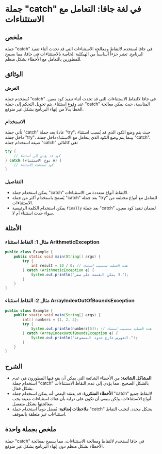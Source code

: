 <!--
Meta Description: # جملة "catch" في لغة جافا: التعامل مع الاستثناءات ## ملخص جملة "catch" في جافا تُستخدم لالتقاط ومعالجة الاستثناءات التي قد تحدث أثناء تنفيذ البرنامج....
Meta Keywords: جملة, catch, الاستثناءات, استثناء, بشكل
-->

# جملة "catch" في لغة جافا: التعامل مع الاستثناءات

## ملخص
جملة "catch" في جافا تُستخدم لالتقاط ومعالجة الاستثناءات التي قد تحدث أثناء تنفيذ البرنامج. تعتبر جزءاً أساسياً من الهيكلية الخاصة بالاستثناءات في جافا، مما يسمح للمطورين بالتعامل مع الأخطاء بشكل منظم.

## الوثائق
### الغرض
تُستخدم جملة "catch" في جافا لالتقاط الاستثناءات التي قد تحدث أثناء تنفيذ كود معين. عند وقوع استثناء، يتم تحويل التحكم إلى جملة "catch" المناسبة، حيث يمكن معالجة الخطأ بدلاً من إنهاء البرنامج بشكل غير متوقع.

### الاستخدام
تأتي جملة "catch" عادةً بعد جملة "try"، حيث يتم وضع الكود الذي قد يُسبب استثناء داخل جملة "try"، بينما يتم وضع الكود الذي يتعامل مع الاستثناء داخل جملة "catch". صيغة استخدام جملة "catch" هي كالتالي:

```java
try {
    // كود قد يؤدي إلى استثناء
} catch (نوع الاستثناء e) {
    // كود لمعالجة الاستثناء
}
```

### التفاصيل
- يمكن استخدام جملة "catch" لالتقاط أنواع متعددة من الاستثناءات.
- يُسمح باستخدام أكثر من جملة "catch" بعد جملة "try" للتعامل مع أنواع مختلفة من الاستثناءات.
- يمكن استخدام الكلمة الرئيسية `finally` بعد جملة "catch" لضمان تنفيذ كود معين، سواء حدث استثناء أم لا.

## الأمثلة
### مثال 1: التقاط استثناء ArithmeticException
```java
public class Example {
    public static void main(String[] args) {
        try {
            int result = 10 / 0; // هذه العملية ستسبب استثناء
        } catch (ArithmeticException e) {
            System.out.println("لا يمكن القسمة على صفر.");
        }
    }
}
```

### مثال 2: التقاط استثناء ArrayIndexOutOfBoundsException
```java
public class Example {
    public static void main(String[] args) {
        int[] numbers = {1, 2, 3};
        try {
            System.out.println(numbers[5]); // هذه العملية ستسبب استثناء
        } catch (ArrayIndexOutOfBoundsException e) {
            System.out.println("الفهرس خارج حدود المصفوفة.");
        }
    }
}
```

## الشرح
- **المشاكل الشائعة**: من الأخطاء الشائعة التي يمكن أن يقع فيها المطورون هي عدم استخدام جملة "catch" بالشكل الصحيح، مما يؤدي إلى عدم التقاط الاستثناءات بشكل فعال. 
- **الأخطاء المتكررة**: قد يعتقد البعض أنه يمكن استخدام جملة "catch" لالتقاط جميع أنواع الاستثناءات، ولكن ينبغي أن تكون على دراية بأن هناك استثناءات معينة يجب معالجتها بشكل منفصل.
- **ملاحظات إضافية**: يُفضل دوماً استخدام جملة "catch" بشكل محدد، لتجنب التقاط استثناءات غير متعلقة بالموقف.

## ملخص بجملة واحدة
جملة "catch" في جافا تُستخدم لالتقاط ومعالجة الاستثناءات، مما يسمح بمعالجة الأخطاء بشكل منظم دون إنهاء البرنامج بشكل غير متوقع.